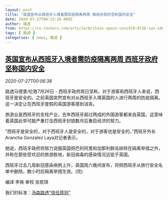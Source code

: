 ```yaml
---
layout: post
title: "英国宣布从西班牙入境者需防疫隔离两周 西班牙政府坚称国内安全"
date: 2020-07-27T00:23:20.000Z
author: 路透
from: https://cn.reuters.com/article/britain-spain-covid19-0726-sun-idCNKCS24S00G
tags: [ 路透 ]
categories: [ news, 路透 ]
---
```

<!--1595809400000-->
[英国宣布从西班牙入境者需防疫隔离两周 西班牙政府坚称国内安全](https://cn.reuters.com/article/britain-spain-covid19-0726-sun-idCNKCS24S00G)
------

<div>
<div><i>2020-07-27T00:06:38</i></div><div class="StandardArticleBody_body"><p>路透马德里/伦敦7月26日 - 西班牙政府周日坚称，对于游客和西班牙人来说，西班牙是安全的。之前英国突然宣布对从西班牙入境英国的人进行两周的防疫隔离。这一决定让在西班牙度假的英国游客感到沮丧。 </p><p>旅游业是西班牙的支柱产业，去年西班牙超过两成的外国游客都来自英国，这意味着英国此举可能严重打击西班牙封锁数月后重启经济的努力。 </p><p>“西班牙是安全的，对于西班牙人是安全的，对于游客也是安全的，”西班牙外长Arancha Gonzalez Laya对记者表示。 </p><p>她说，西班牙政府将努力说服英国把巴利阿里和加那利群岛排除在隔离举措之外，并称在那些受欢迎的旅游胜地，新冠病毒的感染情况远低于英国。 </p><p>西班牙过去几周新冠感染病例上升，英国周六晚间宣布，将把西班牙从旅行安全名单中删除。数小时后隔离举措生效。(完)  </p><div class="Attribution_container"><div class="Attribution_attribution"><p class="Attribution_content">编译 李爽  审校 张若琪 </p></div></div><div class="StandardArticleBody_trustBadgeContainer"><span class="StandardArticleBody_trustBadgeTitle">我们的标准：</span><span class="trustBadgeUrl"><a href="https://www.thomsonreuters.cn/content/dam/openweb/documents/pdf/china/brochures/about-us-1.pdf">汤森路透“信任原则”</a></span></div></div>
</div>
